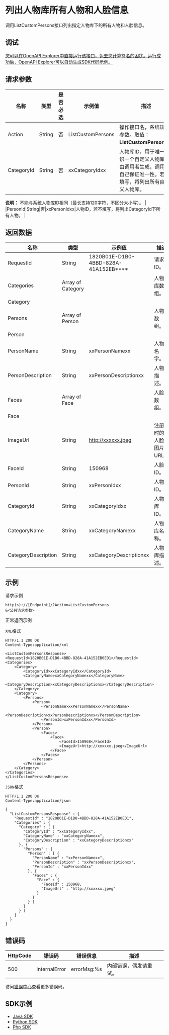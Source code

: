 # 列出⼈物库所有⼈物和⼈脸信息

调用ListCustomPersons接口列出指定⼈物库下的所有⼈物和⼈脸信息。

## 调试

[您可以在OpenAPI Explorer中直接运行该接口，免去您计算签名的困扰。运行成功后，OpenAPI Explorer可以自动生成SDK代码示例。](https://api.aliyun.com/#product=Mts&api=ListCustomPersons&type=RPC&version=2014-06-18)

## 请求参数

|名称|类型|是否必选|示例值|描述|
|--|--|----|---|--|
|Action|String|否|ListCustomPersons|操作接口名，系统规定参数。取值：**ListCustomPersons**。 |
|CategoryId|String|否|xxCategoryIdxx|⼈物库ID，⽤于唯⼀标识⼀个⾃定义⼈物库，由调⽤者⽣成，调⽤者⾃⼰保证唯⼀性。若不填写，将列出所有⾃定义⼈物库。

 **说明：** 不能与系统⼈物库ID相同（最⻓⽀持120字符，不区分⼤⼩写）。 |
|PersonId|String|否|xxPersonIdxx|⼈物ID，若不填写，将列出CategoryId下所有⼈物。 |

## 返回数据

|名称|类型|示例值|描述|
|--|--|---|--|
|RequestId|String|1820B01E-D1B0-4BBD-828A-41A152EB\*\*\*\*|请求ID。 |
|Categories|Array of Category| |⼈物库数组。 |
|Category| | | |
|Persons|Array of Person| |⼈物数组。 |
|Person| | | |
|PersonName|String|xxPersonNamexx|⼈物名字。 |
|PersonDescription|String|xxPersonDescriptionxx|⼈物描述。 |
|Faces|Array of Face| |⼈脸数组。 |
|Face| | | |
|ImageUrl|String|http://xxxxxx.jpeg|注册时的⼈脸图⽚URL。 |
|FaceId|String|150968|⼈脸ID。 |
|PersonId|String|xxPersonIdxx|⼈物ID。 |
|CategoryId|String|xxCategoryIdxx|⼈物库ID。 |
|CategoryName|String|xxCategoryNamexx|⼈物库名称。 |
|CategoryDescription|String|xxCategoryDescriptionxx|⼈物库描述。 |

## 示例

请求示例

```
http(s)://[Endpoint]/?Action=ListCustomPersons
&<公共请求参数>
```

正常返回示例

`XML`格式

```
HTTP/1.1 200 OK
Content-Type:application/xml

<ListCustomPersonsResponse>
<RequestId>1820B01E-D1B0-4BBD-828A-41A152EB0ED1</RequestId>
<Categories>
    <Category>
        <CategoryId>xxCategoryIdxx</CategoryId>
        <CategoryName>xxCategoryNamexx</CategoryName>
        <CategoryDescription>xxCategoryDescriptionxx</CategoryDescription>
    </Category>
    <Category>
        <Persons>
            <Person>
                <PersonName>xxPersonNamexx</PersonName>
                <PersonDescription>xxPersonDescriptionxx</PersonDescription>
                <PersonId>xxPersonIdxx</PersonId>
            </Person>
            <Person>
                <Faces>
                    <Face>
                        <FaceId>150968</FaceId>
                        <ImageUrl>http://xxxxxx.jpeg</ImageUrl>
                    </Face>
                </Faces>
            </Person>
        </Persons>
    </Category>
</Categories>
</ListCustomPersonsResponse>
```

`JSON`格式

```
HTTP/1.1 200 OK
Content-Type:application/json

{
  "ListCustomPersonsResponse" : {
    "RequestId" : "1820B01E-D1B0-4BBD-828A-41A152EB0ED1",
    "Categories" : {
      "Category" : [ {
        "CategoryId" : "xxCategoryIdxx",
        "CategoryName" : "xxCategoryNamexx",
        "CategoryDescription" : "xxCategoryDescriptionxx"
      }, {
        "Persons" : {
          "Person" : [ {
            "PersonName" : "xxPersonNamexx",
            "PersonDescription" : "xxPersonDescriptionxx",
            "PersonId" : "xxPersonIdxx"
          }, {
            "Faces" : {
              "Face" : {
                "FaceId" : 150968,
                "ImageUrl" : "http://xxxxxx.jpeg"
              }
            }
          } ]
        }
      } ]
    }
  }
}
```

## 错误码

|HttpCode|错误码|错误信息|描述|
|--------|---|----|--|
|500|InternalError|errorMsg:%s|内部错误，偶发请重试。|

访问[错误中心](https://error-center.aliyun.com/status/product/Mts)查看更多错误码。

## SDK示例

-   [Java SDK](https://help.aliyun.com/document_detail/188025.html?spm=a2c4g.11186623.6.787.6d547ae0hTPznN)
-   [Python SDK](https://help.aliyun.com/document_detail/188026.html?spm=a2c4g.11186623.6.788.a1e365d1K2YUVh)
-   [Php SDK](https://help.aliyun.com/document_detail/188027.html?spm=a2c4g.11186623.6.789.48ee2658uXrHDL)

